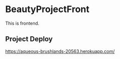 # BeautyProjectFront

This is frontend.

## Project Deploy
https://aqueous-brushlands-20563.herokuapp.com/

